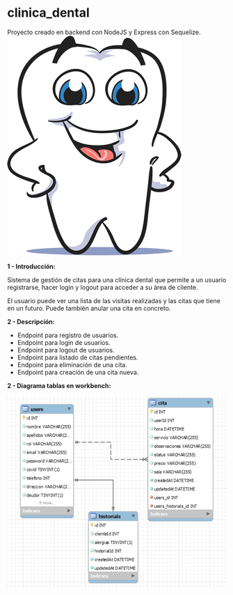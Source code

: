 # clinica_dental
Proyecto creado en backend con NodeJS y Express con Sequelize.
![Screenshot](muela.gif)

**1 - Introducción:** 

Sistema de gestión de citas para una clínica dental que permite a un usuario registrarse, hacer login y logout para acceder a su área de cliente.

El usuario puede ver una lista de las visitas realizadas y las citas que tiene en un futuro.
Puede también anular una cita en concreto.

**2 - Descripción:**

* Endpoint para registro de usuarios.
* Endpoint para login de usuarios.
* Endpoint para logout de usuarios.
* Endpoint para listado de citas pendientes.
* Endpoint para eliminación de una cita.
* Endpoint para creación de una cita nueva. 

**2 - Diagrama tablas en workbench:**

![Screenshot](tablas.png)


